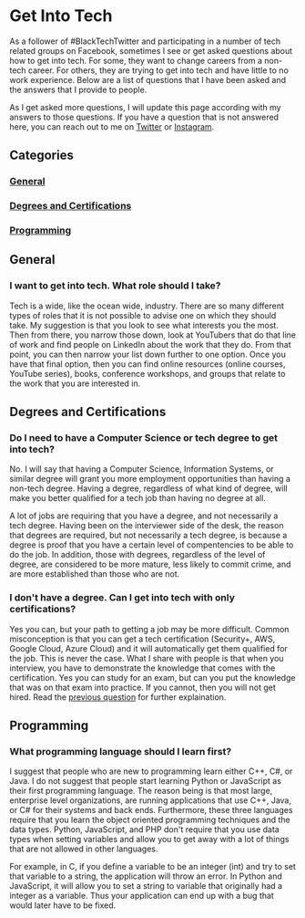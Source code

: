 # Get Into Tech

As a follower of #BlackTechTwitter and participating in a number of tech related groups on Facebook, sometimes 
I see or get asked questions about how to get into tech. For some, they want to change careers from a non-tech 
career. For others, they are trying to get into tech and have little to no work experience. Below are a list of 
questions that I have been asked and the answers that I provide to people.

As I get asked more questions, I will update this page according with my answers to those questions. If you have
a question that is not answered here, you can reach out to me on 
<a href="https://twitter.com/almostengr" target="_blank">Twitter</a> or
<a href="https://www.instagram.com/almostengr" target="_blank">Instagram</a>.

## Categories

### [General](#general)
### [Degrees and Certifications](#degrees-and-certiifcations)
### [Programming](#programming)

## General

### I want to get into tech. What role should I take?

Tech is a wide, like the ocean wide, industry. There are so many different types of roles that it is not possible
to advise one on which they should take. My suggestion is that you look to see what interests you the most. 
Then from there, you narrow those down, look at YouTubers that do that line of work and find people on LinkedIn
about the work that they do. From that point, you can then narrow your list down further to one option. 
Once you have that final option, then you can find online resources (online courses, YouTube series), 
books, conference workshops, and groups that relate to the work that you are interested in.

## Degrees and Certifications

### Do I need to have a Computer Science or tech degree to get into tech? 

No. I will say that having a Computer Science, Information Systems, or similar degree will 
grant you more employment opportunities than having a non-tech degree. Having a degree, regardless of what 
kind of degree, will make you better qualified for a tech job than having no degree at all.

A lot of jobs are requiring that you have a degree, and not necessarily a tech degree. Having been on
the interviewer side of the desk, the reason that degrees are required, but not necessarily a tech degree, 
is because a degree is proof that you have a certain level of compentencies to be able to do the job. In 
addition, those with degrees, regardless of the level of degree, are considered to be more mature, less likely 
to commit crime, and are more established than those who are not.

### I don't have a degree. Can I get into tech with only certifications?

Yes you can, but your path to getting a job may be more difficult. Common misconception is that you can get 
a tech certification (Security+, AWS, Google Cloud, Azure Cloud) and it will automatically get them 
qualified for the job. This is never the case. What I share with people is that when you interview, you have 
to demonstrate the knowledge that comes with the certification. Yes you can study for an exam, but can you put 
the knowledge that was on that exam into practice. If you cannot, then you will not get hired. 
Read the [previous question](#do-i-need-to-have-a-computer-science-or-tech-degree-to-get-into-tech) for 
further explaination.

## Programming 

### What programming language should I learn first? 

I suggest that people who are new to programming learn either C++, C#, or Java. I do not suggest that people start
learning Python or JavaScript as their first programming language. The reason being is that most large, enterprise
level organizations, are running applications that use C++, Java, or C# for their systems and back ends. Furthermore,
these three languages require that you learn the object oriented programming techniques and the data types. Python, 
JavaScript, and PHP don't require that you use data types when setting variables and allow you to get away with 
a lot of things that are not allowed in other languages. 

For example, in C, if you define a variable to be an 
integer (int) and try to set that variable to a string, the application will throw an error. In Python and JavaScript, 
it will allow you to set a string to variable that originally had a integer as a variable. Thus your application can 
end up with a bug that would later have to be fixed.

